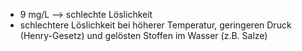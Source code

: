 - 9 mg/L --> schlechte Löslichkeit
- schlechtere Löslichkeit bei höherer Temperatur, geringeren Druck (Henry-Gesetz) und gelösten Stoffen im Wasser (z.B. Salze) 